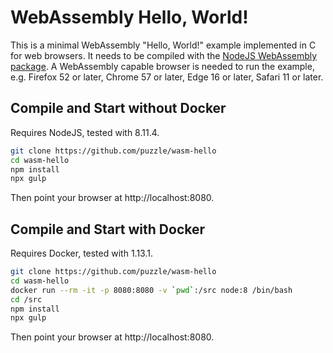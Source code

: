 # WebAssembly Hello, World!

This is a minimal WebAssembly "Hello, World!" example implemented in C for web browsers.
It needs to be compiled with the [NodeJS WebAssembly package](https://www.npmjs.com/package/webassembly).
A WebAssembly capable browser is needed to run the example, e.g. Firefox 52 or later, Chrome 57 or later,
Edge 16 or later, Safari 11 or later.

## Compile and Start without Docker

Requires NodeJS, tested with 8.11.4.

```sh
git clone https://github.com/puzzle/wasm-hello
cd wasm-hello
npm install
npx gulp
```

Then point your browser at http://localhost:8080.

## Compile and Start with Docker

Requires Docker, tested with 1.13.1.

```sh
git clone https://github.com/puzzle/wasm-hello
cd wasm-hello
docker run --rm -it -p 8080:8080 -v `pwd`:/src node:8 /bin/bash
cd /src
npm install
npx gulp
```

Then point your browser at http://localhost:8080.
